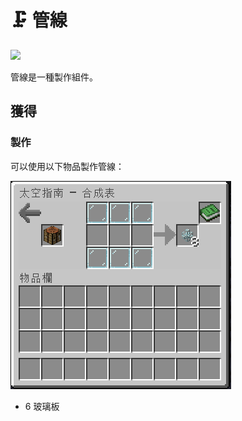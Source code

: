 # 🗜 管線

![
](https://camo.githubusercontent.com/07679c8b419233e1c67958b872d7177c392fc01e35809483794fd8caeddcc29d/68747470733a2f2f692e696d6775722e636f6d2f5465304e7745762e706e67)

管線是一種製作組件。

## 獲得

### 製作

可以使用以下物品製作管線：

![](<../.gitbook/assets/image (220) (1) (1) (1).png>)

* 6 玻璃板
